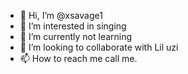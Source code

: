 - 👋 Hi, I’m @xsavage1
- 👀 I’m interested in singing
- 🌱 I’m currently not learning 
- 💞️ I’m looking to collaborate with Lil uzi
- 📫 How to reach me call me.

<!---
xsavage1/xsavage1 is a ✨ special ✨ repository because its `README.md` (this file) appears on your GitHub profile.
You can click the Preview link to take a look at your changes.
--->
